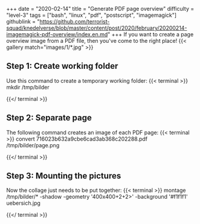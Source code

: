 +++
date = "2020-02-14"
title = "Generate PDF page overview"
difficulty = "level-3"
tags = ["bash", "linux", "pdf", "postscript", "imagemagick"]
githublink = "https://github.com/terrorist-squad/knedelverse/blob/master/content/post/2020/february/20200214-imagemagick-pdf-overview/index.en.md"
+++
If you want to create a page overview image from a PDF file, then you've come to the right place!
{{< gallery match="images/1/*.jpg" >}}

## Step 1: Create working folder
Use this command to create a temporary working folder:
{{< terminal >}}
mkdir /tmp/bilder

{{</ terminal >}}

## Step 2: Separate page
The following command creates an image of each PDF page:
{{< terminal >}}
convert 716023b632a9cbe6cad3ab368c202288.pdf /tmp/bilder/page.png

{{</ terminal >}}

## Step 3: Mounting the pictures
Now the collage just needs to be put together:
{{< terminal >}}
montage /tmp/bilder/* -shadow -geometry '400x400+2+2>' -background '#f1f1f1' uebersich.jpg

{{</ terminal >}}
